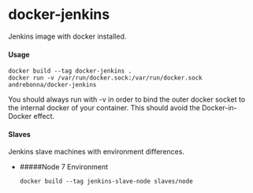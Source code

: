 # docker-jenkins
Jenkins image with docker installed.

#### Usage ####
```
docker build --tag docker-jenkins .
docker run -v /var/run/docker.sock:/var/run/docker.sock andrebonna/docker-jenkins
```
You should always run with -v in order to bind the outer docker socket to the internal docker of your container. This should avoid the Docker-in-Docker effect.


#### Slaves

Jenkins slave machines with environment differences.

- #####Node 7 Environment
    ```
    docker build --tag jenkins-slave-node slaves/node
    ```
